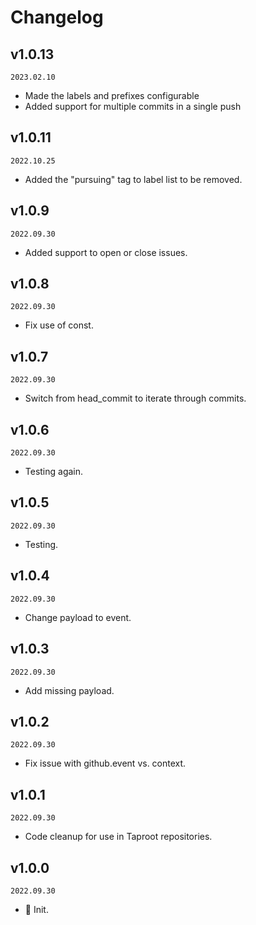 # Changelog

## v1.0.13

`2023.02.10`

- Made the labels and prefixes configurable
- Added support for multiple commits in a single push

## v1.0.11

`2022.10.25`

- Added the "pursuing" tag to label list to be removed.

## v1.0.9

`2022.09.30`

- Added support to open or close issues.

## v1.0.8

`2022.09.30`

- Fix use of const.

## v1.0.7

`2022.09.30`

- Switch from head_commit to iterate through commits.

## v1.0.6

`2022.09.30`

- Testing again.

## v1.0.5

`2022.09.30`

- Testing.

## v1.0.4

`2022.09.30`

- Change payload to event.

## v1.0.3

`2022.09.30`

- Add missing payload.

## v1.0.2

`2022.09.30`

- Fix issue with github.event vs. context.

## v1.0.1

`2022.09.30`

- Code cleanup for use in Taproot repositories.

## v1.0.0

`2022.09.30`

- 🎉 Init.
